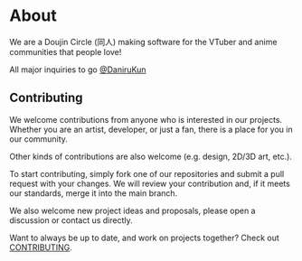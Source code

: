 # About

We are a Doujin Circle (同人) making software for the VTuber and anime communities that people love!

All major inquiries to go [@DaniruKun](https://twitter.com/DaniruKun)

## Contributing

We welcome contributions from anyone who is interested in our projects. Whether you are an artist, developer, or just a fan, there is a place for you in our community.

Other kinds of contributions are also welcome (e.g. design, 2D/3D art, etc.).

To start contributing, simply fork one of our repositories and submit a pull request with your changes. We will review your contribution and, if it meets our standards, merge it into the main branch.

We also welcome new project ideas and proposals, please open a discussion or contact us directly.

Want to always be up to date, and work on projects together? Check out [CONTRIBUTING](https://github.com/watsonindustries/.github/blob/main/profile/CONTRIBUTING.md).
